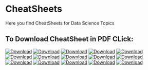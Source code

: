 # CheatSheets

Here you find CheatSheets for Data Science Topics
## To Download CheatSheet in PDF CLick: 

[![Download](https://img.shields.io/badge/Download-PythonBeginner-brightgreen.svg)](https://github.com/MaverickTK/CheatSheets/raw/master/Beginner%20Python%20CheatSheet.pdf)
[![Download](https://img.shields.io/badge/Download-Calculus-green.svg)](https://github.com/MaverickTK/CheatSheets/raw/master/Calculus%20cheatSheet.pdf)
[![Download](https://img.shields.io/badge/Download-Keras-yellowgreen.svg)](https://github.com/MaverickTK/CheatSheets/raw/master/Keras.pdf)
[![Download](https://img.shields.io/badge/Download-LinearAlgebra-yellow.svg)](https://github.com/MaverickTK/CheatSheets/raw/master/LinearAlgebra%20CheatSheet.pdf)
[![Download](https://img.shields.io/badge/Download-MatPlotLib-red.svg)](https://github.com/MaverickTK/CheatSheets/raw/master/Matplotlib.pdf)
[![Download](https://img.shields.io/badge/Download-NeuralNetCell-orange.svg)](https://github.com/MaverickTK/CheatSheets/raw/master/Neural%20Network%20Cells.pdf)
[![Download](https://img.shields.io/badge/Download-NeuralNetGraphs-blue.svg)](https://github.com/MaverickTK/CheatSheets/raw/master/Neural%20Network%20Graphs.pdf)
[![Download](https://img.shields.io/badge/Download-Numpy-lightgrey.svg)](https://github.com/MaverickTK/CheatSheets/raw/master/Numpy%20CheatSheet.pdf)
[![Download](https://img.shields.io/badge/Download-Pandas-success.svg)](https://github.com/MaverickTK/CheatSheets/raw/master/Pandas%20CheatSheet.pdf)
[![Download](https://img.shields.io/badge/Download-Probability-important.svg)](https://github.com/MaverickTK/CheatSheets/raw/master/Probability%20CheatSheet.pdf)
[![Download](https://img.shields.io/badge/Download-PythonBokeh-critical.svg)](https://github.com/MaverickTK/CheatSheets/raw/master/Python%20Bokeh%20CheatSheet.pdf)
[![Download](https://img.shields.io/badge/Download-PythonDataScience-informational.svg)](https://github.com/MaverickTK/CheatSheets/raw/master/PythonForDataScience%20CheatSheet.pdf)
[![Download](https://img.shields.io/badge/Download-Scikit-inactive.svg)](https://github.com/MaverickTK/CheatSheets/raw/master/Scikit%20CheatSheet.pdf)
[![Download](https://img.shields.io/badge/Download-Statistics-blueviolet.svg)](https://github.com/MaverickTK/CheatSheets/raw/master/Statistics%20CheatSheet.pdf)
[![Download](https://img.shields.io/badge/Download-Tensorflow-ff69b4.svg)](https://github.com/MaverickTK/CheatSheets/raw/master/Tensorflow.pdf)

